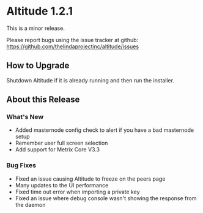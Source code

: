 # Altitude 1.2.1

This is a minor release.

Please report bugs using the issue tracker at github: https://github.com/thelindaprojectinc/altitude/issues

## How to Upgrade
Shutdown Altitude if it is already running and then run the installer.

## About this Release

### What's New
- Added masternode config check to alert if you have a bad masternode setup
- Remember user full screen selection
- Add support for Metrix Core V3.3

### Bug Fixes
- Fixed an issue causing Altitude to freeze on the peers page
- Many updates to the UI performance
- Fixed time out error when importing a private key
- Fixed an issue where debug console wasn't showing the response from the daemon
